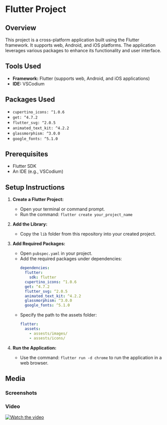 # Flutter Project

## Overview

This project is a cross-platform application built using the Flutter framework. It supports web, Android, and iOS platforms. The application leverages various packages to enhance its functionality and user interface.

## Tools Used

- **Framework:** Flutter (supports web, Android, and iOS applications)
- **IDE:** VSCodium

## Packages Used

- `cupertino_icons: ^1.0.6`
- `get: ^4.7.2`
- `flutter_svg: ^2.0.5`
- `animated_text_kit: ^4.2.2`
- `glassmorphism: ^3.0.0`
- `google_fonts: ^5.1.0`

## Prerequisites

- Flutter SDK
- An IDE (e.g., VSCodium)

## Setup Instructions

1. **Create a Flutter Project:**
   - Open your terminal or command prompt.
   - Run the command: `flutter create your_project_name`

2. **Add the Library:**
   - Copy the `lib` folder from this repository into your created project.

3. **Add Required Packages:**
   - Open `pubspec.yaml` in your project.
   - Add the required packages under dependencies:
     ```yaml
     dependencies:
       flutter:
         sdk: flutter
       cupertino_icons: ^1.0.6
       get: ^4.7.2
       flutter_svg: ^2.0.5
       animated_text_kit: ^4.2.2
       glassmorphism: ^3.0.0
       google_fonts: ^5.1.0
     ```
   - Specify the path to the assets folder:
     ```yaml
     flutter:
       assets:
         - assests/images/
         - assests/icons/
     ```

4. **Run the Application:**
   - Use the command: `flutter run -d chrome` to run the application in a web browser.



## Media

### Screenshots


### Video

[![Watch the video](assets/videos/thumbnail.png)](https://link_to_your_video.com)
